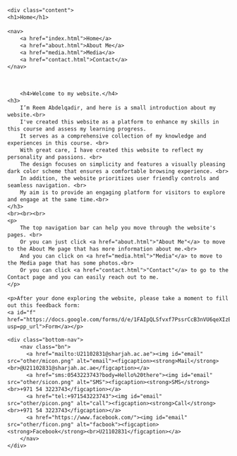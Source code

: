 <!DOCTYPE html>
<html>

<head>
    <title>Home</title>
    <link rel="stylesheet" type="text/css" href="style.css">
    <style>
        a {
            color: azure;
        }
    h4 {
        text-shadow: 2px 2px 20px rgb(255, 255, 255);
    }
    </style>

</head>

<body>

    <div class="content">
    <h1>Home</h1>

    <nav>
        <a href="index.html">Home</a>
        <a href="about.html">About Me</a>
        <a href="media.html">Media</a>
        <a href="contact.html">Contact</a>
    </nav>
<br>
    
        <h4>Welcome to my website.</h4>
    <h3>
        I’m Reem Abdelqadir, and here is a small introduction about my website.<br> 
        I've created this website as a platform to enhance my skills in this course and assess my learning progress. 
        It serves as a comprehensive collection of my knowledge and experiences in this course. <br>
        With great care, I have created this website to reflect my personality and passions. <br>
        The design focuses on simplicity and features a visually pleasing dark color scheme that ensures a comfortable browsing experience. <br>
        In addition, the website prioritizes user friendly controls and seamless navigation. <br>
        My aim is to provide an engaging platform for visitors to explore and engage at the same time.<br>
    </h3>
    <br><br><br>
    <p>
        The top navigation bar can help you move through the website's pages. <br>
        Or you can just click <a href="about.html">"About Me"</a> to move to the About Me page that has more information about me.<br> 
        And you can click on <a href="media.html">"Media"</a> to move to the Media page that has some photos.<br>
        Or you can click <a href="contact.html">"Contact"</a> to go to the Contact page and you can easily reach out to me.
    </p>

    <p>After your done exploring the website, please take a moment to fill out this feedback form: 
    <a id="f" href="https://docs.google.com/forms/d/e/1FAIpQLSfvxf7PssrCcB3nVU6qeXIzBPuE1ukTX9uv7EqfQTT0_giL2A/viewform?usp=pp_url">Form</a></p>


</div>

    <div class="bottom-nav">
        <nav class="bn">
          <a href="mailto:U21102831@sharjah.ac.ae"><img id="email" src="other/micon.png" alt="email"><figcaption><strong>Mail</strong><br>@U21102831@sharjah.ac.ae</figcaption></a>
          <a href="sms:0543223743?body=Hello%20there"><img id="email" src="other/sicon.png" alt="SMS"><figcaption><strong>SMS</strong><br>+971 54 3223743</figcaption></a>
          <a href="tel:+971543223743"><img id="email" src="other/picon.png" alt="call"><figcaption><strong>Call</strong><br>+971 54 3223743</figcaption></a>
          <a href="https://www.facebook.com/"><img id="email" src="other/ficon.png" alt="facbook"><figcaption><strong>Facebook</strong><br>U21102831</figcaption></a>
        </nav>
    </div>

</body>

</html>
